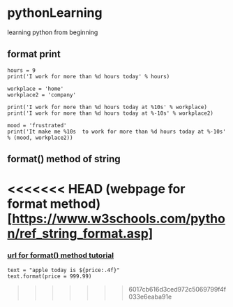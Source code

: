 # pythonLearning
learning python from beginning

## format print
    hours = 9
    print('I work for more than %d hours today' % hours)

    workplace = 'home'
    workplace2 = 'company'

    print('I work for more than %d hours today at %10s' % workplace)
    print('I work for more than %d hours today at %-10s' % workplace2)

    mood = 'frustrated'
    print('It make me %10s  to work for more than %d hours today at %-10s' % (mood, workplace2))

## format() method of string
<<<<<<< HEAD
    (webpage for format method)[https://www.w3schools.com/python/ref_string_format.asp]
=======
### [url for format() method tutorial](https://www.w3schools.com/python/ref_string_format.asp)
    text = "apple today is ${price:.4f}"
    text.format(price = 999.99)
    

>>>>>>> 6017cb616d3ced972c5069799f4f033e6eaba91e
